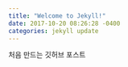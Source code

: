 ```yaml
---
title: "Welcome to Jekyll!"
date: 2017-10-20 08:26:28 -0400
categories: jekyll update
---
```


처음 만드는 깃허브 포스트
